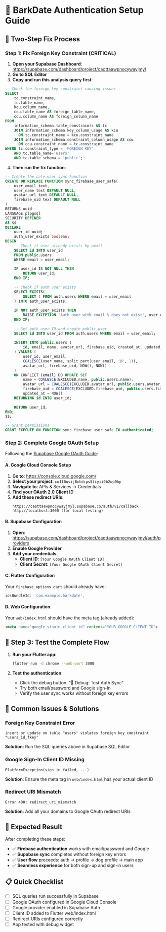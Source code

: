 # 🔧 BarkDate Authentication Setup Guide

## 🎯 Two-Step Fix Process

### **Step 1: Fix Foreign Key Constraint (CRITICAL)**

1. **Open your Supabase Dashboard**: https://supabase.com/dashboard/project/caottaawpnocywayjmyl
2. **Go to SQL Editor**
3. **Copy and run this analysis query first**:

```sql
-- Check the foreign key constraint causing issues
SELECT
    tc.constraint_name,
    tc.table_name, 
    kcu.column_name, 
    ccu.table_name AS foreign_table_name,
    ccu.column_name AS foreign_column_name
FROM 
    information_schema.table_constraints AS tc 
    JOIN information_schema.key_column_usage AS kcu
      ON tc.constraint_name = kcu.constraint_name
    JOIN information_schema.constraint_column_usage AS ccu
      ON ccu.constraint_name = tc.constraint_name
WHERE tc.constraint_type = 'FOREIGN KEY' 
    AND tc.table_name='users'
    AND tc.table_schema = 'public';
```

4. **Then run the fix function**:

```sql
-- Create the safe user sync function
CREATE OR REPLACE FUNCTION sync_firebase_user_safe(
    user_email text,
    user_name text DEFAULT NULL,
    avatar_url text DEFAULT NULL,
    firebase_uid text DEFAULT NULL
)
RETURNS uuid
LANGUAGE plpgsql
SECURITY DEFINER
AS $$
DECLARE
    user_id uuid;
    auth_user_exists boolean;
BEGIN
    -- Check if user already exists by email
    SELECT id INTO user_id 
    FROM public.users 
    WHERE email = user_email;
    
    IF user_id IS NOT NULL THEN
        RETURN user_id;
    END IF;
    
    -- Check if auth user exists
    SELECT EXISTS(
        SELECT 1 FROM auth.users WHERE email = user_email
    ) INTO auth_user_exists;
    
    IF NOT auth_user_exists THEN
        RAISE EXCEPTION 'Auth user with email % does not exist', user_email;
    END IF;
    
    -- Get auth user ID and create public user
    SELECT id INTO user_id FROM auth.users WHERE email = user_email;
    
    INSERT INTO public.users (
        id, email, name, avatar_url, firebase_uid, created_at, updated_at
    ) VALUES (
        user_id, user_email, 
        COALESCE(user_name, split_part(user_email, '@', 1)),
        avatar_url, firebase_uid, NOW(), NOW()
    )
    ON CONFLICT (email) DO UPDATE SET
        name = COALESCE(EXCLUDED.name, public.users.name),
        avatar_url = COALESCE(EXCLUDED.avatar_url, public.users.avatar_url),
        firebase_uid = COALESCE(EXCLUDED.firebase_uid, public.users.firebase_uid),
        updated_at = NOW()
    RETURNING id INTO user_id;
    
    RETURN user_id;
END;
$$;

-- Grant permissions
GRANT EXECUTE ON FUNCTION sync_firebase_user_safe TO authenticated;
```

### **Step 2: Complete Google OAuth Setup**

Following the [Supabase Google OAuth Guide](https://supabase.com/docs/guides/auth/social-login/auth-google):

#### **A. Google Cloud Console Setup**
1. **Go to**: https://console.cloud.google.com/
2. **Select your project**: `co1l0uvij8nhdcps5tiyii9b2wp9hp`
3. **Navigate to**: APIs & Services → Credentials
4. **Find your OAuth 2.0 Client ID**
5. **Add these redirect URIs**:
   ```
   https://caottaawpnocywayjmyl.supabase.co/auth/v1/callback
   http://localhost:3000 (for local testing)
   ```

#### **B. Supabase Configuration**
1. **Open**: https://supabase.com/dashboard/project/caottaawpnocywayjmyl/auth/providers
2. **Enable Google Provider**
3. **Add your credentials**:
   - **Client ID**: `[Your Google OAuth Client ID]`
   - **Client Secret**: `[Your Google OAuth Client Secret]`

#### **C. Flutter Configuration**
Your `firebase_options.dart` should already have:
```dart
iosBundleId: 'com.example.barkdate',
```

#### **D. Web Configuration**
Your `web/index.html` should have the meta tag (already added):
```html
<meta name="google-signin-client_id" content="YOUR_GOOGLE_CLIENT_ID">
```

## 🧪 **Step 3: Test the Complete Flow**

1. **Run your Flutter app**:
   ```bash
   flutter run -d chrome --web-port 3000
   ```

2. **Test the authentication**:
   - Click the debug button: "🔧 Debug: Test Auth Sync"
   - Try both email/password and Google sign-in
   - Verify the user sync works without foreign key errors

## 🚨 **Common Issues & Solutions**

### **Foreign Key Constraint Error**
```
insert or update on table "users" violates foreign key constraint "users_id_fkey"
```
**Solution**: Run the SQL queries above in Supabase SQL Editor

### **Google Sign-In Client ID Missing**
```
PlatformException(sign_in_failed, ...)
```
**Solution**: Ensure the meta tag in `web/index.html` has your actual client ID

### **Redirect URI Mismatch**
```
Error 400: redirect_uri_mismatch
```
**Solution**: Add all your domains to Google OAuth redirect URIs

## 🎉 **Expected Result**

After completing these steps:
- ✅ **Firebase authentication** works with email/password and Google
- ✅ **Supabase sync** completes without foreign key errors  
- ✅ **User flow** proceeds: auth → profile → dog profile → main app
- ✅ **Seamless experience** for both sign-up and sign-in users

## 📋 **Quick Checklist**

- [ ] SQL queries run successfully in Supabase
- [ ] Google OAuth configured in Google Cloud Console
- [ ] Google provider enabled in Supabase Auth
- [ ] Client ID added to Flutter web/index.html
- [ ] Redirect URIs configured correctly
- [ ] App tested with debug widget
